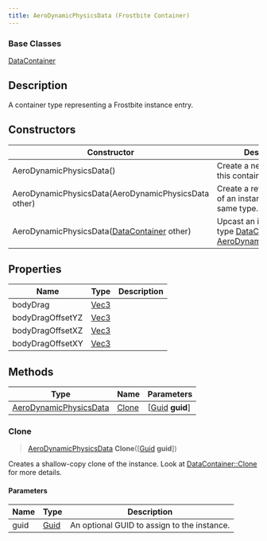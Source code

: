 ```yaml
---
title: AeroDynamicPhysicsData (Frostbite Container)
---
```

### Base Classes

[DataContainer](/vext/ref/cls/shr/datacontainer)

## Description

A container type representing a Frostbite instance entry.

## Constructors

| Constructor                                                                       | Description                                                                                                                         |
| --------------------------------------------------------------------------------- | ----------------------------------------------------------------------------------------------------------------------------------- |
| AeroDynamicPhysicsData()                                                          | Create a new instance of this container type.                                                                                       |
| AeroDynamicPhysicsData(AeroDynamicPhysicsData other)                              | Create a reference copy of an instance of the same type.                                                                            |
| AeroDynamicPhysicsData([DataContainer](/vext/ref/cls/shr/datacontainer) other) | Upcast an instance of type [DataContainer](/vext/ref/cls/shr/datacontainer) to [AeroDynamicPhysicsData](AeroDynamicPhysicsData). |

## Properties

| Name             | Type                              | Description |
| ---------------- | --------------------------------- | ----------- |
| bodyDrag         | [Vec3](/vext/ref/cls/shr/Vec3) |             |
| bodyDragOffsetYZ | [Vec3](/vext/ref/cls/shr/Vec3) |             |
| bodyDragOffsetXZ | [Vec3](/vext/ref/cls/shr/Vec3) |             |
| bodyDragOffsetXY | [Vec3](/vext/ref/cls/shr/Vec3) |             |

## Methods

| Type                                             | Name            | Parameters                                     |
| ------------------------------------------------ | --------------- | ---------------------------------------------- |
| [AeroDynamicPhysicsData](AeroDynamicPhysicsData) | [Clone](#clone) | \[[Guid](/vext/ref/cls/shr/guid) **guid**\] |

### Clone

> [AeroDynamicPhysicsData](AeroDynamicPhysicsData) **Clone**(\[[Guid](/vext/ref/cls/shr/guid) **guid**\])

Creates a shallow-copy clone of the instance. Look at [DataContainer::Clone](/vext/ref/cls/shr/datacontainer#clone) for more details.

#### Parameters

| Name | Type         | Description                                 |
| ---- | ------------ | ------------------------------------------- |
| guid | [Guid](Guid) | An optional GUID to assign to the instance. |
